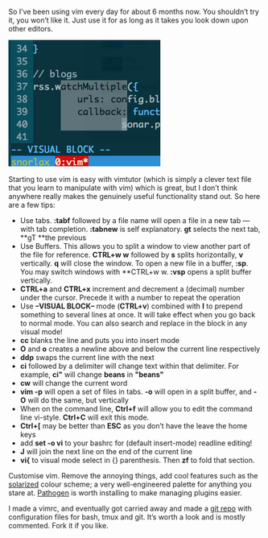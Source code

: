 So I’ve been using vim every day for about 6 months now. You shouldn’t try it, you won’t like it. Just use it for as long as it takes you look down upon other editors.

![vim](blog/images/vim.png)

Starting to use vim is easy with vimtutor (which is simply a clever text file that you learn to manipulate with vim) which is great, but I don’t think anywhere really makes the genuinely useful functionality stand out. So here are a few tips:

*   Use tabs. **:tabf** followed by a file name will open a file in a new tab — with tab completion. **:tabnew** is self explanatory. **gt** selects the next tab, **gT **the previous
*   Use Buffers. This allows you to split a window to view another part of the file for reference. **CTRL+w w** followed by **s** splits horizontally, **v** vertically. **q** will close the window. To open a new file in a buffer, **:sp**. You may switch windows with **CTRL+w w. **:vsp** opens a split buffer vertically.
*   **CTRL+a** and **CTRL+x** increment and decrement a (decimal) number under the cursor. Precede it with a number to repeat the operation
*   Use **–VISUAL BLOCK–** mode (**CTRL+v**) combined with **I** to prepend something to several lines at once. It will take effect when you go back to normal mode. You can also search and replace in the block in any visual mode!
*   **cc** blanks the line and puts you into insert mode
*   **O** and **o** creates a newline above and below the current line respectively
*   **ddp** swaps the current line with the next
*   **ci** followed by a delimiter will change text within that delimiter. For example, **ci"** will change **beans** in **"beans"**
*   **cw** will change the current word
*   **vim -p** will open a set of files in tabs. **-o** will open in a split buffer, and **-O** will do the same, but vertically
*   When on the command line, **Ctrl+f** will allow you to edit the command line vi-style. **Ctrl+C** will exit this mode.
*   **Ctrl+[** may be better than **ESC** as you don’t have the leave the home keys
*   add **set -o vi** to your bashrc for (default insert-mode) readline editing!
*   **J** will join the next line on the end of the current line
*   **vi{** to visual mode select in {} parenthesis. Then **zf** to fold that section.

Customise vim. Remove the annoying things, add cool features such as the [solarized][2] colour scheme; a very well-engineered palette for anything you stare at. [Pathogen][3] is worth installing to make managing plugins easier.

I made a vimrc, and eventually got carried away and made a [git repo][4] with configuration files for bash, tmux and git. It’s worth a look and is mostly commented. Fork it if you like.

 [2]: http://ethanschoonover.com/solarized
 [3]: https://github.com/tpope/vim-pathogen/
 [4]: https://github.com/naggie/dotfiles
